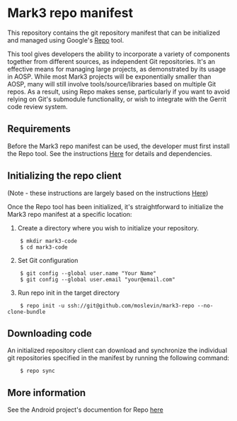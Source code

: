 # Mark3 repo manifest

This repository contains the git repository manifest that can be initialized
and managed using Google's [Repo](https://source.android.com/setup/develop/#repo)
tool.  

This tool gives developers the ability to incorporate a variety of components together
from different sources, as independent Git repositories.  It's an effective means
for managing large projects, as demonstrated by its usage in AOSP.  While most 
Mark3 projects will be exponentially smaller than AOSP, many will still involve
tools/source/libraries based on multiple Git repos.  As a result, using Repo makes
sense, particularly if you want to avoid relying on Git's submodule functionality, 
or wish to integrate with the Gerrit code review system.

## Requirements

Before the Mark3 repo manifest can be used, the developer must first install the
Repo tool.  See the instructions [Here](https://source.android.com/setup/build/downloading)
for details and dependencies.

## Initializing the repo client

(Note - these instructions are largely based on the instructions [Here](https://source.android.com/setup/build/downloading))

Once the Repo tool has been initialized, it's straightforward to initialize the 
Mark3 repo manifest at a specific location:

1) Create a directory where you wish to initialize your repository.
```
    $ mkdir mark3-code
    $ cd mark3-code
```
2) Set Git configuration 
```
    $ git config --global user.name "Your Name"
    $ git config --global user.email "your@email.com"
```
3) Run repo init in the target directory
```
    $ repo init -u ssh://git@github.com/moslevin/mark3-repo --no-clone-bundle
``` 
## Downloading code

An initialized repository client can download and synchronize the individual git
repositories specified in the manifest by running the following command:
```
    $ repo sync
```
## More information

See the Android project's documention for Repo [here](https://source.android.com/setup/develop/repo)

